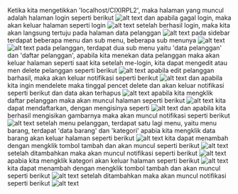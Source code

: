 Ketika kita mengetikkan 'localhost/CIXIRPL2', maka halaman yang muncul adalah halaman login seperti berikut
![alt text](https://github.com/aghnaz/WEBCI4Aghna/blob/master/Login.JPG)
dan apabila gagal login, maka akan keluar halaman seperti login
![alt text](https://github.com/aghnaz/WEBCI4Aghna/blob/master/Login.JPG)
setelah berhasil login, maka kita akan langsung tertuju pada halaman data pelanggan
![alt text](https://github.com/aghnaz/WEBCI4Aghna/blob/master/daftarpelanggan.JPG)
pada sidebar terdapat beberapa menu dan sub menu, beberapa sub menunya
![alt text](https://github.com/aghnaz/WEBCI4Aghna/blob/master/menu-barang.JPG)  ![alt text](https://github.com/aghnaz/WEBCI4Aghna/blob/master/menu-pelanggan.JPG)
pada pelanggan, terdapat dua sub menu yaitu 'data pelanggan' dan 'daftar pelanggan', apabila kita menekan data pelanggan maka akan keluar halaman seperti saat kita setelah me-login, kita dapat mengedit atau men delete pelanggan seperti berikut
![alt text](https://github.com/aghnaz/WEBCI4Aghna/blob/master/edit-pelanggan.JPG)
apabila edit pelanggan barhasil, maka akan keluar notifikasi seperti berikut
![alt text](https://github.com/aghnaz/WEBCI4Aghna/blob/master/edit-pelanggan-berhasil.JPG)
dan apabila kita ingin mendelete maka tinggal pencet delete dan akan keluar notifikasi seperti berikut dan data akan terhapus
![alt text](https://github.com/aghnaz/WEBCI4Aghna/blob/master/pelanggan-hapus.JPG)
apabila kita mengklik daftar pelanggan maka akan muncul halaman seperti berikut
![alt text](https://github.com/aghnaz/WEBCI4Aghna/blob/master/daftarpelanggan.JPG)
kita dapat mendaftarkan, dengan mengisinya seperti 
![alt text](https://github.com/aghnaz/WEBCI4Aghna/blob/master/daftarpelanggan-isi.JPG)
dan apabila kita berhasil mengisikan gambarnya maka akan muncul notifikasi seperti berikut
![alt text](https://github.com/aghnaz/WEBCI4Aghna/blob/master/daftarpelanggan-isi.JPG)
setelah menu pelanggan, terdapat satu lagi menu, yaitu menu barang, terdapat 'data barang' dan 'kategori'
apabia kita mengklik data barang akan keluar halaman seperti berikut
![alt text](https://github.com/aghnaz/WEBCI4Aghna/blob/master/barang.JPG)
kita dapat menambah dengan mengklik tombol tambah dan akan muncul seperti berikut
![alt text](https://github.com/aghnaz/WEBCI4Aghna/blob/master/barang-tambah.JPG)
setelah ditambahkan maka akan muncul notifikasi seperti berikut
![alt text](https://github.com/aghnaz/WEBCI4Aghna/blob/master/barang-notifikasi.JPG)
apabia kita mengklik kategori akan keluar halaman seperti berikut
![alt text](https://github.com/aghnaz/WEBCI4Aghna/blob/master/kategori.JPG)
kita dapat menambah dengan mengklik tombol tambah dan akan muncul seperti berikut
![alt text](https://github.com/aghnaz/WEBCI4Aghna/blob/master/tambah-kategori.JPG)
setelah ditambahkan maka akan muncul notifikasi seperti berikut
![alt text](https://github.com/aghnaz/WEBCI4Aghna/blob/master/kategori-notifikasi.JPG)
